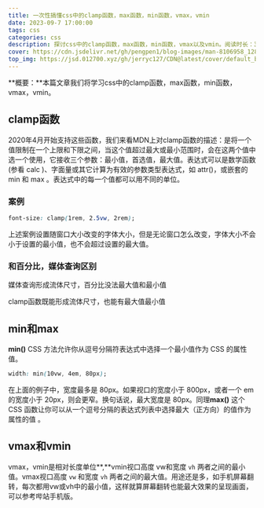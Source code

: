 ```yaml
---
title: 一次性搞懂css中的clamp函数，max函数，min函数，vmax，vmin
date: 2023-09-7 17:00:00
tags: css
categories: css
description: 探讨css中的clamp函数，max函数，min函数，vmax以及vmin。阅读时长：3min。
cover: https://cdn.jsdelivr.net/gh/pengpen1/blog-images/man-8106958_1280.png
top_img: https://jsd.012700.xyz/gh/jerryc127/CDN@latest/cover/default_bg.png
---
```

**概要：**本篇文章我们将学习css中的clamp函数，max函数，min函数，vmax，vmin。

## clamp函数

2020年4月开始支持这些函数，我们来看MDN上对clamp函数的描述：是将一个值限制在一个上限和下限之间，当这个值超过最大或最小范围时，会在这两个值中选一个使用，它接收三个参数：最小值，首选值，最大值。表达式可以是数学函数 (参看 calc )、字面量或其它计算为有效的参数类型表达式，如 attr()，或嵌套的 min 和 max 。表达式中的每一个值都可以用不同的单位。

### 案例

```css
font-size: clamp(1rem, 2.5vw, 2rem);
```

上述案例设置随窗口大小改变的字体大小，但是无论窗口怎么改变，字体大小不会小于设置的最小值，也不会超过设置的最大值。

### **和百分比，媒体查询区别**

媒体查询形成流体尺寸，百分比没法最大值和最小值

clamp函数既能形成流体尺寸，也能有最大值最小值

## min和max

**min()** CSS 方法允许你从逗号分隔符表达式中选择一个最小值作为 CSS 的属性值。

```css
width: min(10vw, 4em, 80px);
```

在上面的例子中，宽度最多是 80px。如果视口的宽度小于 800px，或者一个 em 的宽度小于 20px，则会更窄。换句话说，最大宽度是 80px。同理**max()** 这个 CSS 函数让你可以从一个逗号分隔的表达式列表中选择最大（正方向）的值作为属性的值 。

## **vmax和vmin**

vmax，vmin是相对长度单位**,**vmin视口高度 vw和宽度 `vh` 两者之间的最小值。vmax视口高度 `vw` 和宽度 `vh` 两者之间的最大值。用途还是多，如手机屏幕翻转，每次都用vw或vh中的最小值，这样就算屏幕翻转也能最大效果的呈现画面，可以参考哔站手机版。


